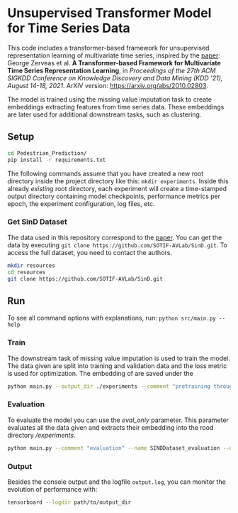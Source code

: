 # Unsupervised Transformer Model for Time Series Data

This code includes a transformer-based framework for unsupervised representation learning of multivariate time series, inspired by 
the [paper](https://dl.acm.org/doi/10.1145/3447548.3467401): George Zerveas et al. **A Transformer-based Framework for Multivariate Time Series Representation Learning**, in _Proceedings of the 27th ACM SIGKDD Conference on Knowledge Discovery and Data Mining (KDD '21), August 14-18, 2021_.
ArXiV version: https://arxiv.org/abs/2010.02803.

The model is trained using the missing value imputation task to create embeddings extracting features from time series data. 
These embeddings are later used for additional downstream tasks, such as clustering.


## Setup
```bash
cd Pedestrian_Prediction/
pip install -r requirements.txt
```

The following commands assume that you have created a new root directory inside the project directory like this: 
`mkdir experiments`. Inside this already *existing* root directory, each experiment will create a time-stamped output directory containing
model checkpoints, performance metrics per epoch, the experiment configuration, log files, etc.

### Get SinD Dataset

The data used in this repository correspond to the [paper](https://arxiv.org/abs/2209.02297). 
You can get the data by executing `git clone https://github.com/SOTIF-AVLab/SinD.git`. 
To access the full dataset, you need to contact the authors.

```bash
mkdir resources
cd resources
git clone https://github.com/SOTIF-AVLab/SinD.git
```

## Run

To see all command options with explanations, run: `python src/main.py --help`

### Train
The downstream task of missing value imputation is used to train the model. The data given are split into training and validation data and the loss metric is used for optimization.
The embedding of are saved under the 
```bash
python main.py --output_dir ./experiments --comment "pretraining through imputation" --name SINDDataset_pretrained --data_dir resources/SinD/Data --data_class sind --pattern Ped_smoothed_tracks --pos_encoding learnable --eval_only --harden
```

### Evaluation
To evaluate the model you can use the *eval_only* parameter. This parameter evaluates all the data given and extracts their embedding into the rood directory */experiments*.

```bash
python main.py --comment "evaluation" --name SINDDataset_evaluation --data_dir resources/SinD/Data --data_class sind --pattern Ped_smoothed_tracks --pos_encoding fixed --eval_only --load_model experiments/SINDDataset_pretrained_$time$/checkpoints/model_best.pth
```

### Output
Besides the console output and the logfile `output.log`, you can monitor the evolution of performance with:
```bash
tensorboard --logdir path/to/output_dir
```
